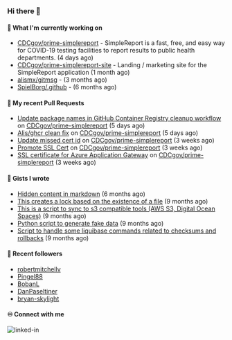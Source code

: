 ### Hi there 👋

#### 🚀 What I'm currently working on

- [CDCgov/prime-simplereport](https://github.com/CDCgov/prime-simplereport) - SimpleReport is a fast, free, and easy way for COVID-19 testing facilities to report results to public health departments. (4 days ago)
- [CDCgov/prime-simplereport-site](https://github.com/CDCgov/prime-simplereport-site) - Landing / marketing site for the SimpleReport application (1 month ago)
- [alismx/gitmsg](https://github.com/alismx/gitmsg) -  (3 months ago)
- [SpielBorg/.github](https://github.com/SpielBorg/.github) -  (6 months ago)

#### 🔨 My recent Pull Requests

- [Update package names in GitHub Container Registry cleanup workflow](https://github.com/CDCgov/prime-simplereport/pull/7135) on [CDCgov/prime-simplereport](https://github.com/CDCgov/prime-simplereport) (5 days ago)
- [Alis/ghcr clean fix](https://github.com/CDCgov/prime-simplereport/pull/7134) on [CDCgov/prime-simplereport](https://github.com/CDCgov/prime-simplereport) (5 days ago)
- [Update missed cert id](https://github.com/CDCgov/prime-simplereport/pull/7092) on [CDCgov/prime-simplereport](https://github.com/CDCgov/prime-simplereport) (3 weeks ago)
- [Promote SSL Cert](https://github.com/CDCgov/prime-simplereport/pull/7091) on [CDCgov/prime-simplereport](https://github.com/CDCgov/prime-simplereport) (3 weeks ago)
- [SSL certificate for Azure Application Gateway](https://github.com/CDCgov/prime-simplereport/pull/7086) on [CDCgov/prime-simplereport](https://github.com/CDCgov/prime-simplereport) (3 weeks ago)

#### 📓 Gists I wrote

- [Hidden content in markdown](https://gist.github.com/cffeb79c933f98279c46906f390fd3a0) (6 months ago)
- [This creates a lock based on the existence of a file](https://gist.github.com/6bb524c02a636a478f49d7387f57869b) (9 months ago)
- [This is a script to sync to s3 compatible tools (AWS S3, Digital Ocean Spaces)](https://gist.github.com/7a42ab3b5203a9eca579f0a80a9dc63b) (9 months ago)
- [Python script to generate fake data](https://gist.github.com/ea13a03b628e2d682334c0adf38400c5) (9 months ago)
- [Script to handle some liquibase commands related to checksums and rollbacks](https://gist.github.com/ac68b4781c7c500bf5c2aa9bd4aaff7c) (9 months ago)

#### 👯 Recent followers

- [robertmitchellv](https://github.com/robertmitchellv)
- [Pingel88](https://github.com/Pingel88)
- [BobanL](https://github.com/BobanL)
- [DanPaseltiner](https://github.com/DanPaseltiner)
- [bryan-skylight](https://github.com/bryan-skylight)

#### ♾️ Connect with me
[<img align="left" alt="linked-in" src="https://img.shields.io/badge/linkedin-%230077B5.svg?&style=for-the-badge&logo=linkedin&logoColor=white" />](https://www.linkedin.com/in/alismx)
